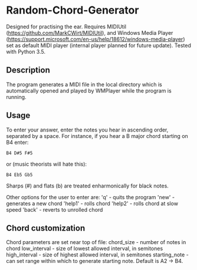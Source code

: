 # Random-Chord-Generator
Designed for practising the ear. Requires MIDIUtil (https://github.com/MarkCWirt/MIDIUtil), and Windows Media Player (https://support.microsoft.com/en-us/help/18612/windows-media-player) set as default MIDI player (internal player planned for future update). Tested with Python 3.5.

## Description
The program generates a MIDI file in the local directory which is automatically opened and played by WMPlayer while the program is running.

## Usage
To enter your answer, enter the notes you hear in ascending order, separated by a space. For instance, if you hear a B major chord starting on B4 enter: 
```
B4 D#5 F#5
```
or (music theorists will hate this):
```
B4 Eb5 Gb5
```

Sharps (#) and flats (b) are treated enharmonically for black notes. 

Other options for the user to enter are:
  'q' - quits the program
  'new' - generates a new chord
  'help1' - rolls chord
  'help2' - rolls chord at slow speed
  'back' - reverts to unrolled chord

## Chord customization
Chord parameters are set near top of file:
  chord_size - number of notes in chord
  low_interval - size of lowest allowed interval, in semitones
  high_interval - size of highest allowed interval, in semitones
  starting_note - can set range within which to generate starting note. Default is A2 -> B4.
  
